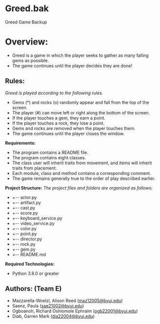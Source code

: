 # Greed.bak
Greed Game Backup 
# **Overview:**

- Greed is a game in which the player seeks to gather as many falling gems as possible.
- The game continues until the player decides they are done!

## **Rules:**

_Greed is played according to the following rules._

- Gems (\*) and rocks (o) randomly appear and fall from the top of the screen.
- The player (#) can move left or right along the bottom of the screen.
- If the player touches a gem, they earn a point.
- If the player touches a rock, they lose a point.
- Gems and rocks are removed when the player touches them.
- The game continues until the player closes the window.

**Requirements:**

- The program contains a README file.
- The program contains eight classes.
- The class user will inherit traits from movement, and items will inherit traits from placement.
- Each module, class and method contains a corresponding comment.
- The game remains generally true to the order of play described earlier.

**Project Structure:**
_The project files and folders are organized as follows:_

- +-- actor.py 
- +-- artifact.py 
- +-- cast.py 
- +-- score.py 
- +-- keyboard_service.py 
- +-- video_service.py 
- +-- color.py 
- +-- point.py 
- +-- director.py 
- +-- rock.py 
- +-- gem.py 
- +-- README.md 

**Required Technologies:**

- Python 3.8.0 or greater

## **Authors: (Team E)**

- Mazzarella-Woelzl, Alison Reed (maz12005@byui.edu)
- Saenz, Paula (sae21002@byui.edu)
- Ogboanoh, Richard Oshiomole Ephraim (ogb22001@byui.edu)
- Diab, Garren Mark (dia22004@byui.edu)
